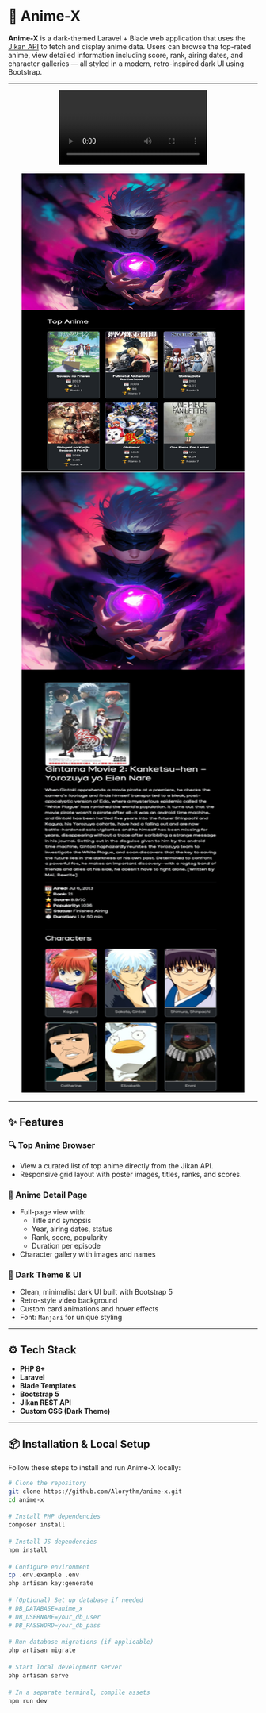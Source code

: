 # 🎌 Anime-X

**Anime-X** is a dark-themed Laravel + Blade web application that uses the [Jikan API](https://jikan.moe/) to fetch and display anime data. Users can browse the top-rated anime, view detailed information including score, rank, airing dates, and character galleries — all styled in a modern, retro-inspired dark UI using Bootstrap.

---

<p align="center">
    <video autoplay loop><source src="screenshots/wallpaper.mp4" type="video/mp4"></video>
</p>

<p align="center">
    <img src="screenshots/IMG_0001.png" width="450" height="600"/>
    <img src="screenshots/IMG_0002.png" width="450" height="1250"/>
</p>

---

## ✨ Features

### 🔍 Top Anime Browser
- View a curated list of top anime directly from the Jikan API.
- Responsive grid layout with poster images, titles, ranks, and scores.

### 📄 Anime Detail Page
- Full-page view with:
  - Title and synopsis
  - Year, airing dates, status
  - Rank, score, popularity
  - Duration per episode
- Character gallery with images and names

### 🖤 Dark Theme & UI
- Clean, minimalist dark UI built with Bootstrap 5
- Retro-style video background
- Custom card animations and hover effects
- Font: `Manjari` for unique styling

---

## ⚙️ Tech Stack
- **PHP 8+**
- **Laravel**
- **Blade Templates**
- **Bootstrap 5**
- **Jikan REST API**
- **Custom CSS (Dark Theme)**

---

## 📦 Installation & Local Setup

Follow these steps to install and run Anime-X locally:

```bash
# Clone the repository
git clone https://github.com/Alorythm/anime-x.git
cd anime-x

# Install PHP dependencies
composer install

# Install JS dependencies
npm install

# Configure environment
cp .env.example .env
php artisan key:generate

# (Optional) Set up database if needed
# DB_DATABASE=anime_x
# DB_USERNAME=your_db_user
# DB_PASSWORD=your_db_pass

# Run database migrations (if applicable)
php artisan migrate

# Start local development server
php artisan serve

# In a separate terminal, compile assets
npm run dev